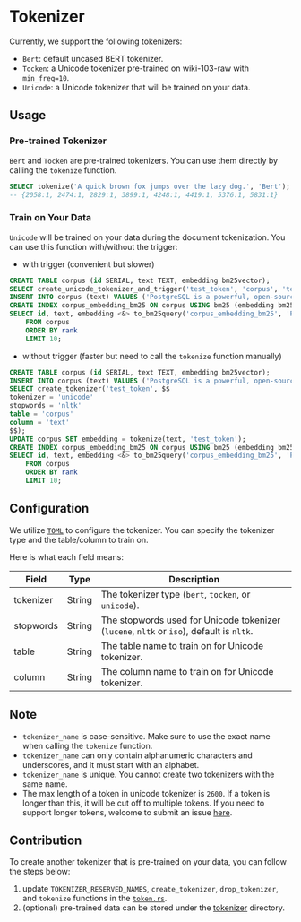 # Tokenizer

Currently, we support the following tokenizers:

- `Bert`: default uncased BERT tokenizer.
- `Tocken`: a Unicode tokenizer pre-trained on wiki-103-raw with `min_freq=10`.
- `Unicode`: a Unicode tokenizer that will be trained on your data.

## Usage

### Pre-trained Tokenizer

`Bert` and `Tocken` are pre-trained tokenizers. You can use them directly by calling the `tokenize` function.

```sql
SELECT tokenize('A quick brown fox jumps over the lazy dog.', 'Bert');  -- or 'Tocken'
-- {2058:1, 2474:1, 2829:1, 3899:1, 4248:1, 4419:1, 5376:1, 5831:1}
```

### Train on Your Data

`Unicode` will be trained on your data during the document tokenization. You can use this function with/without the trigger:

- with trigger (convenient but slower)

```sql
CREATE TABLE corpus (id SERIAL, text TEXT, embedding bm25vector);
SELECT create_unicode_tokenizer_and_trigger('test_token', 'corpus', 'text', 'embedding');
INSERT INTO corpus (text) VALUES ('PostgreSQL is a powerful, open-source object-relational database system.'); -- insert text to the table
CREATE INDEX corpus_embedding_bm25 ON corpus USING bm25 (embedding bm25_ops);
SELECT id, text, embedding <&> to_bm25query('corpus_embedding_bm25', 'PostgreSQL', 'test_token') AS rank
    FROM corpus
    ORDER BY rank
    LIMIT 10;
```

- without trigger (faster but need to call the `tokenize` function manually)

```sql
CREATE TABLE corpus (id SERIAL, text TEXT, embedding bm25vector);
INSERT INTO corpus (text) VALUES ('PostgreSQL is a powerful, open-source object-relational database system.'); -- insert text to the table
SELECT create_tokenizer('test_token', $$
tokenizer = 'unicode'
stopwords = 'nltk'
table = 'corpus'
column = 'text'
$$);
UPDATE corpus SET embedding = tokenize(text, 'test_token');
CREATE INDEX corpus_embedding_bm25 ON corpus USING bm25 (embedding bm25_ops);
SELECT id, text, embedding <&> to_bm25query('corpus_embedding_bm25', 'PostgreSQL', 'test_token') AS rank
    FROM corpus
    ORDER BY rank
    LIMIT 10;
```

## Configuration

We utilize [`TOML`](https://toml.io/en/) to configure the tokenizer. You can specify the tokenizer type and the table/column to train on.

Here is what each field means:

| Field     | Type   | Description                                                                              |
| --------- | ------ | ---------------------------------------------------------------------------------------- |
| tokenizer | String | The tokenizer type (`bert`, `tocken`, or `unicode`).                                     |
| stopwords | String | The stopwords used for Unicode tokenizer (`lucene`, `nltk` or `iso`), default is `nltk`. |
| table     | String | The table name to train on for Unicode tokenizer.                                        |
| column    | String | The column name to train on for Unicode tokenizer.                                       |

## Note

- `tokenizer_name` is case-sensitive. Make sure to use the exact name when calling the `tokenize` function.
- `tokenizer_name` can only contain alphanumeric characters and underscores, and it must start with an alphabet.
- `tokenizer_name` is unique. You cannot create two tokenizers with the same name.
- The max length of a token in unicode tokenizer is `2600`. If a token is longer than this, it will be cut off to multiple tokens. If you need to support longer tokens, welcome to submit an issue [here](https://github.com/tensorchord/VectorChord-bm25/issues).

## Contribution

To create another tokenizer that is pre-trained on your data, you can follow the steps below:

1. update `TOKENIZER_RESERVED_NAMES`, `create_tokenizer`, `drop_tokenizer`, and `tokenize` functions in the [`token.rs`](src/token.rs).
2. (optional) pre-trained data can be stored under the [tokenizer](./tokenizer/) directory.
